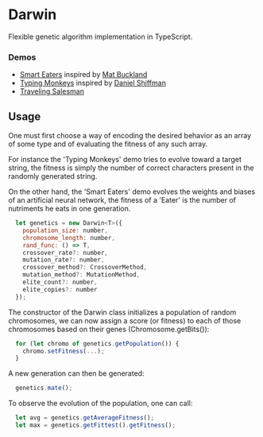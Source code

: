# Darwin

Flexible genetic algorithm implementation in TypeScript.

### Demos

- [Smart Eaters](https://nathsou.github.io/Darwin/Demos/SmartEaters/) inspired by [Mat Buckland](http://www.ai-junkie.com/ann/evolved/nnt1.html)
- [Typing Monkeys](https://nathsou.github.io/Darwin/Demos/TypingMonkeys/) inspired by [Daniel Shiffman](http://natureofcode.com/book/chapter-9-the-evolution-of-code/)
- [Traveling Salesman](https://nathsou.github.io/Darwin/Demos/TravelingSalesman/)

## Usage

One must first choose a way of encoding the desired behavior as an array of some type and of evaluating the fitness of any such array.

For instance the 'Typing Monkeys' demo tries to evolve toward a target string, the fitness is simply the number of correct characters present in the randomly generated string.

On the other hand, the 'Smart Eaters' demo evolves the weights and biases of an artificial neural network, the fitness of a 'Eater' is the number of nutriments he eats in one generation.

```javascript
  let genetics = new Darwin<T>({
    population_size: number,
    chromosome_length: number,
    rand_func: () => T,
    crossover_rate?: number,
    mutation_rate?: number,
    crossover_method?: CrossoverMethod,
    mutation_method?: MutationMethod,
    elite_count?: number,
    elite_copies?: number
  });
```

The constructor of the Darwin class initializes a population of random chromosomes, we can now assign a score (or fitness) to each of those chromosomes based on their genes (Chromosome<T>.getBits()):

```javascript
  for (let chromo of genetics.getPopulation()) {
    chromo.setFitness(...);
  }
```

A new generation can then be generated:

```javascript
  genetics.mate();
```

To observe the evolution of the population, one can call:

```javascript
  let avg = genetics.getAverageFitness();
  let max = genetics.getFittest().getFitness();
```
